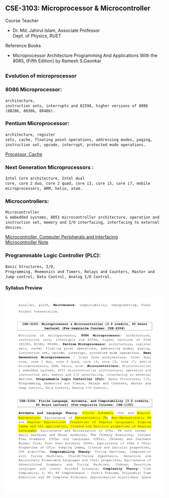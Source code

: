 ## CSE-3103: Microprocessor & Microcontroller

Course Teacher

- Dr. Md. Jahirul Islam, Associate Professor<br>Dept. of Physics, RUET

Reference Books

- Microprocessor Architecture Programming And Applications With the 8085, (Fifth Edition) by Ramesh S.Gaonkar

##

### Evolution of microprocessor

### 8086 Microprocessor:

    architecture,
    instruction sets, interrupts and 8259A, higher versions of 8086
    (80286, 80386, 80486).

### Pentium Microprocessor:

    architecture, register
    sets, cache, floating point operations, addressing modes, paging,
    instruction set, opcode, interrupt, protected mode operations.

[Processor, Cache](./slides/Processor.pptx)<br>

### Next Generation Microprocessors :

    Intel Core architecture, Intel dual
    core, core 2 duo, core 2 quad, core i3, core i5, core i7, mobile
    microprocessors, ARM, helio, atom.

### Microcontrollers:

    Microcontroller
    & embedded systems, 8051 microcontroller architecture, operation and
    instruction set, memory and I/O interfacing, interfacing to external
    devices.

[Microcontroller, Computer Peripherals and Interfacing](./slides/Lecture%201.pptx)<br>
[Microcontroller Note](./slides/Lecture%201%20docx.pdf)

### Programmable Logic Controller (PLC):

    Basic Structures, I/O,
    Programming, Mnemonics and Timers, Relays and Counters, Master and
    Jump control, Data Control, Analog I/O Control.

#### Syllabus Preview

![details](./../extra/sy2.png)

